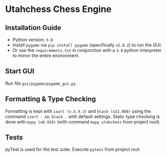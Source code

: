 # Utahchess Chess Engine

## Installation Guide
- Python version: `3.8`
- Install `pygame` via `pip install pygame` (specifically `v2.0.2`) to run the GUI.
- Or use the `requirements.txt` in conjunction with a `3.8` python interpreter to mirror the entire environment.

## Start GUI
Run file `gui/pygame/pygame_gui.py`

## Formatting & Type Checking
Formatting is kept with `isort (v.5.9.3)` and `black (v21.9b0)` using the command `isort . && black .` with default settings.
Static type checking is done with `mypy (v0.910)` (with command `mypy utahchess` from project root).

## Tests
pyTest is used for the test suite. Execute `pytest` from project root.